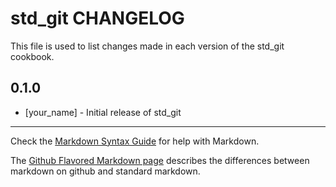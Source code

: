 # std_git CHANGELOG

This file is used to list changes made in each version of the std_git cookbook.

## 0.1.0
- [your_name] - Initial release of std_git

- - -
Check the [Markdown Syntax Guide](http://daringfireball.net/projects/markdown/syntax) for help with Markdown.

The [Github Flavored Markdown page](http://github.github.com/github-flavored-markdown/) describes the differences between markdown on github and standard markdown.
